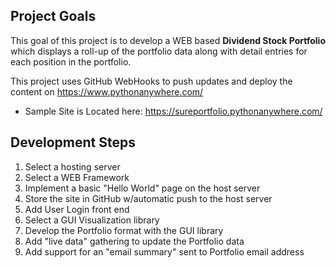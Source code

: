 ## Project Goals
This goal of this project is to develop a WEB based **Dividend Stock Portfolio** which displays a roll-up of the portfolio data along with detail entries for each position in the portfolio.

This project uses GitHub WebHooks to push updates and deploy the content on https://www.pythonanywhere.com/
- Sample Site is Located here: https://sureportfolio.pythonanywhere.com/

## Development Steps

1. Select a hosting server
2. Select a WEB Framework
3. Implement a basic "Hello World" page on the host server
4. Store the site in GitHub w/automatic push to the host server
5. Add User Login front end
6. Select a GUI Visualization library
7. Develop the Portfolio format with the GUI library
8. Add "live data" gathering to update the Portfolio data
9. Add support for an "email summary" sent to Portfolio email address
